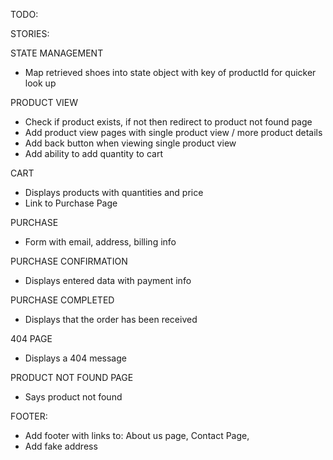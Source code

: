 TODO:

STORIES:

STATE MANAGEMENT

- Map retrieved shoes into state object with key of productId for quicker look up

PRODUCT VIEW

- Check if product exists, if not then redirect to product not found page
- Add product view pages with single product view / more product details
- Add back button when viewing single product view
- Add ability to add quantity to cart

CART

- Displays products with quantities and price
- Link to Purchase Page

PURCHASE

- Form with email, address, billing info

PURCHASE CONFIRMATION

- Displays entered data with payment info

PURCHASE COMPLETED

- Displays that the order has been received

404 PAGE

- Displays a 404 message

PRODUCT NOT FOUND PAGE

- Says product not found

FOOTER:

- Add footer with links to: About us page, Contact Page,
- Add fake address
